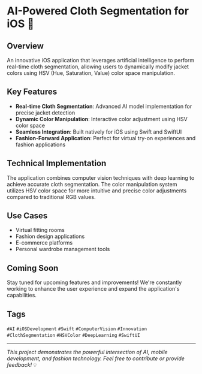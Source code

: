 # AI-Powered Cloth Segmentation for iOS 🎨

## Overview
An innovative iOS application that leverages artificial intelligence to perform real-time cloth segmentation, allowing users to dynamically modify jacket colors using HSV (Hue, Saturation, Value) color space manipulation.

## Key Features
- **Real-time Cloth Segmentation**: Advanced AI model implementation for precise jacket detection
- **Dynamic Color Manipulation**: Interactive color adjustment using HSV color space
- **Seamless Integration**: Built natively for iOS using Swift and SwiftUI
- **Fashion-Forward Application**: Perfect for virtual try-on experiences and fashion applications

## Technical Implementation
The application combines computer vision techniques with deep learning to achieve accurate cloth segmentation. The color manipulation system utilizes HSV color space for more intuitive and precise color adjustments compared to traditional RGB values.

## Use Cases
- Virtual fitting rooms
- Fashion design applications
- E-commerce platforms
- Personal wardrobe management tools

## Coming Soon
Stay tuned for upcoming features and improvements! We're constantly working to enhance the user experience and expand the application's capabilities.

## Tags
`#AI` `#iOSDevelopment` `#Swift` `#ComputerVision` `#Innovation` `#ClothSegmentation` `#HSVColor` `#DeepLearning` `#SwiftUI`

---
*This project demonstrates the powerful intersection of AI, mobile development, and fashion technology. Feel free to contribute or provide feedback!* 💡
